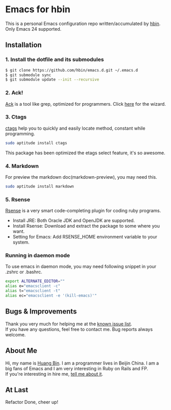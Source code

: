 # Emacs for hbin

This is a personal Emacs configuration repo written/accumulated by [hbin](http://hbin.me). Only Emacs 24 supported.

## Installation

### 1. Install the dotfile and its submodules

```bash
$ git clone https://github.com/hbin/emacs.d.git ~/.emacs.d
$ git submodule sync
$ git submodule update --init --recursive
```

### 2. Ack!

[Ack](http://betterthangrep.com/) is a tool like grep, optimized for
programmers. Click [here](http://betterthangrep.com/install/) for the
wizard.

### 3. Ctags

[ctags](http://ctags.sourceforge.net/) help you to quickly and easily
locate method, constant while programming.
```bash
sudo aptitude install ctags
```

This package has been optimized the etags select feature, it's so awesome.

### 4. Markdown

For preview the markdown doc(markdown-preview), you may need this.

```bash
sudo aptitude install markdown
```

### 5. Rsense

[Rsense](http://cx4a.org/software/rsense/manual.html) is a very smart
code-completing plugin for coding ruby programs.

- Install JRE: Both Oracle JDK and OpenJDK are supported.
- Install Rsense: Download and extract the package to some where you want.
- Setting for Emacs: Add RSENSE_HOME environment variable to your system.

### Running in daemon mode

To use emacs in daemon mode, you may need following snippet in your
.zshrc or .bashrc.
```bash
export ALTERNATE_EDITOR=""
alias e="emacsclient -c"
alias t="emacsclient -t"
alias ec="emacsclient -e '(kill-emacs)'"
```

## Bugs & Improvements

Thank you very much for helping me at the [known issue list](https://github.com/hbin/emacs.d/issues?sort=created&direction=desc&state=open).
<br>
If you have any questions, feel free to contact me.
Bug reports always welcome.<br/>

## About Me

Hi, my name is
[Huang Bin](http://www.google.com.hk/#hl=en&newwindow=1&safe=strict&q=i+want+an+aston+martin&oq=I+want+an+aston+martin&aq=0&aqi=g1&aql=&gs_sm=1&gs_upl=17485l20618l17l22771l3l3l0l0l0l0l106l315l0.3l3l0&gs_l=serp.1.0.0.17485l20618l17l22771l3l3l0l0l0l0l106l315l0j3l3l0.frgbld.&bav=on.2,or.r_gc.r_pw.,cf.osb&fp=a292937e2003130a&biw=1310&bih=682). I
am a programmer lives in Beijin China. I am a big fans of Emacs and
I am very interesting in Ruby on Rails and FP.<br> If you're interesting in hire me,
[tell me about it](mailto:huangbin88@foxmail.com).

## At Last
Refactor Done, cheer up!
